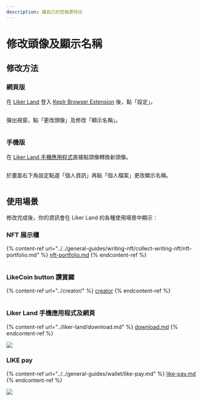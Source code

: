 ```yaml
---
description: 讓自己的性格更特出
---
```


# 修改頭像及顯示名稱

## 修改方法

### 網頁版

在 [Liker Land](https://liker.land/) 登入 [Keplr Browser Extension](../../general-guides/wallet/keplr/) 後，點「設定」。

<figure><img src="../../.gitbook/assets/Liker ID Settings.png" alt=""><figcaption></figcaption></figure>

彈出視窗，點「更改頭像」及修改「顯示名稱」。

<figure><img src="../../.gitbook/assets/avatar desktop.png" alt=""><figcaption></figcaption></figure>

### 手機版

在 [Liker Land 手機應用程式](../liker-land/download.md)直接點頭像轉換新頭像。

<figure><img src="../../.gitbook/assets/avatar 1.png" alt=""><figcaption></figcaption></figure>

於畫面右下角設定點選「個人資訊」再點「個人檔案」更改顯示名稱。

<figure><img src="../../.gitbook/assets/avatar 2.png" alt=""><figcaption></figcaption></figure>

## 使用場景

修改完成後，你的資訊會在 Liker Land 的各種使用場景中顯示：

### NFT 展示櫃

{% content-ref url="../../general-guides/writing-nft/collect-writing-nft/nft-portfolio.md" %}
[nft-portfolio.md](../../general-guides/writing-nft/collect-writing-nft/nft-portfolio.md)
{% endcontent-ref %}

<figure><img src="../../.gitbook/assets/NFT Portfolio.png" alt=""><figcaption></figcaption></figure>

### LikeCoin button 讚賞鍵

{% content-ref url="../creator/" %}
[creator](../creator/)
{% endcontent-ref %}

<figure><img src="../../.gitbook/assets/Settings 02.png" alt=""><figcaption></figcaption></figure>

### Liker Land 手機應用程式及網頁

{% content-ref url="../liker-land/download.md" %}
[download.md](../liker-land/download.md)
{% endcontent-ref %}

![](<../../.gitbook/assets/Settings 03.png>)

### LIKE pay

{% content-ref url="../../general-guides/wallet/like-pay.md" %}
[like-pay.md](../../general-guides/wallet/like-pay.md)
{% endcontent-ref %}

![](<../../.gitbook/assets/Settings 04.png>)
